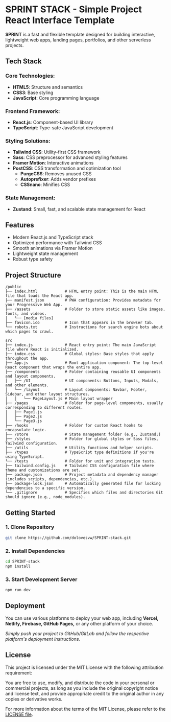 # SPRINT STACK - Simple Project React Interface Template

**SPRINT** is a fast and flexible template designed for building interactive, lightweight web apps, landing pages, portfolios, and other serverless projects.

## Tech Stack

### Core Technologies:
- **HTML5**: Structure and semantics
- **CSS3**: Base styling
- **JavaScript**: Core programming language

### Frontend Framework:
- **React.js**: Component-based UI library
- **TypeScript**: Type-safe JavaScript development

### Styling Solutions:
- **Tailwind CSS**: Utility-first CSS framework
- **Sass**: CSS preprocessor for advanced styling features
- **Framer Motion**: Interactive animations
- **PostCSS**: CSS transformation and optimization tool
  - **PurgeCSS**: Removes unused CSS
  - **Autoprefixer**: Adds vendor prefixes
  - **CSSnano**: Minifies CSS

### State Management:
- **Zustand**: Small, fast, and scalable state management for React

## Features

- Modern React.js and TypeScript stack
- Optimized performance with Tailwind CSS
- Smooth animations via Framer Motion
- Lightweight state management
- Robust type safety

## Project Structure

```
/public
├── index.html            # HTML entry point: This is the main HTML file that loads the React app.
├── manifest.json         # PWA configuration: Provides metadata for your Progressive Web App.
├── /assets               # Folder to store static assets like images, fonts, and videos.
│   └── [media files]      
├── favicon.ico           # Icon that appears in the browser tab.
└── robots.txt            # Instructions for search engine bots about which pages to crawl.

src
├── index.js              # React entry point: The main JavaScript file where React is initialized.
├── index.css             # Global styles: Base styles that apply throughout the app.
├── App.js                # Root application component: The top-level React component that wraps the entire app.
├── /components           # Folder containing reusable UI components and layout components.
│   ├── /UI               # UI components: Buttons, Inputs, Modals, and other elements.
│   └── /layout           # Layout components: Navbar, Footer, Sidebar, and other layout structures.
│   │   └── PageLayout.js # Main layout wrapper
├── /pages                # Folder for page-level components, usually corresponding to different routes.
│   ├── Page1.js
│   ├── Page2.js
│   └── Page3.js
├── /hooks                # Folder for custom React hooks to encapsulate logic.
├── /store                # State management folder (e.g., Zustand;)
├── /styles               # Folder for global styles or Sass files, Tailwind configuration.
├── /utils                # Utility functions and helper scripts.
├── /types                # TypeScript type definitions if you're using TypeScript.
└── /tests                # Folder for unit and integration tests.
├── tailwind.config.js    # Tailwind CSS configuration file where theme and customizations are set.
├── package.json          # Project metadata and dependency manager (includes scripts, dependencies, etc.).
├── package-lock.json     # Automatically generated file for locking dependencies to a specific version.
└── .gitignore            # Specifies which files and directories Git should ignore (e.g., node_modules).

```

## Getting Started

### 1. Clone Repository
```bash
git clone https://github.com/dolovesvw/SPRINT-stack.git
```

### 2. Install Dependencies
```bash
cd SPRINT-stack
npm install
```

### 3. Start Development Server
```bash
npm run dev
```

## Deployment

You can use various platforms to deploy your web app, including **Vercel, Netlify, Firebase, GitHub Pages,** or any other platform of your choice. 

*Simply push your project to GitHub/GitLab and follow the respective platform's deployment instructions.*

## License

This project is licensed under the MIT License with the following attribution requirement:

You are free to use, modify, and distribute the code in your personal or commercial projects, as long as you include the original copyright notice and license text, and provide appropriate credit to the original author in any copies or derivative works.

For more information about the terms of the MIT License, please refer to the [LICENSE file](https://github.com/dolovesvw/SPRINT-stack/blob/main/LICENSE).
